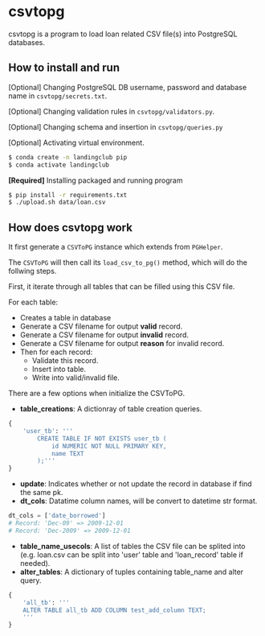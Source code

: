 # csvtopg

csvtopg is a program to load loan related CSV file(s) into PostgreSQL databases.

## How to install and run
[Optional] Changing PostgreSQL DB username, password and database name in `csvtopg/secrets.txt`.

[Optional] Changing validation rules in `csvtopg/validators.py`.

[Optional] Changing schema and insertion in `csvtopg/queries.py`

[Optional] Activating virtual environment.
```bash
$ conda create -n landingclub pip
$ conda activate landingclub
```

**[Required]** Installing packaged and running program
```bash
$ pip install -r requirements.txt
$ ./upload.sh data/loan.csv
```

## How does csvtopg work
It first generate a `CSVToPG` instance which extends from `PGHelper`.

The `CSVToPG` will then call its `load_csv_to_pg()` method, which will do the follwing steps.

First, it iterate through all tables that can be filled using this CSV file.

For each table:
* Creates a table in database
* Generate a CSV filename for output **valid** record.
* Generate a CSV filename for output **invalid** record.
* Generate a CSV filename for output **reason** for invalid record.
* Then for each record:
    * Validate this record.
    * Insert into table.
    * Write into valid/invalid file.


There are a few options when initialize the CSVToPG.
* **table_creations**: A dictionray of table creation queries.
```python
{
    'user_tb': '''
        CREATE TABLE IF NOT EXISTS user_tb (
            id NUMERIC NOT NULL PRIMARY KEY,
            name TEXT
        );'''
}
```
* **update**: Indicates whether or not update the record in database if find the same pk.
* **dt_cols**: Datatime column names, will be convert to datetime str format.
```python
dt_cols = ['date_borrowed']
# Record: 'Dec-09' => 2009-12-01
# Record: 'Dec-2009' => 2009-12-01
```
* **table_name_usecols**: A list of tables the CSV file can be splited into (e.g. loan.csv can be split into 'user' table and 'loan_record' table if needed).
* **alter_tables**: A dictionary of tuples containing table_name and alter query.
```python
{
    'all_tb': '''
    ALTER TABLE all_tb ADD COLUMN test_add_column TEXT;
    '''
}
```
